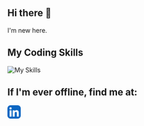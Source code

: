 ## Hi there 👋
I'm new here.
<!--
**EuniceA-tech8/EuniceA-tech8** is a ✨ _special_ ✨ repository because its `README.md` (this file) appears on your GitHub profile.

Here are some ideas to get you started:

- 🔭 I’m currently working on ...
- 🌱 I’m currently learning ...
- 👯 I’m looking to collaborate on ...
- 🤔 I’m looking for help with ...
- 💬 Ask me about ...
- 📫 How to reach me: ...
- 😄 Pronouns: ...
- ⚡ Fun fact: ...
--> 
## My Coding Skills
![My Skills](https://skillicons.dev/icons?i=py,java,nodejs,anaconda,instagram,js,vscode,react)

## If I'm ever offline, find me at:
<a href = "https://www.linkedin.com/in/eunice-adu-agyei"/><img src = "https://github.com/tandpfun/skill-icons/raw/main/icons/LinkedIn.svg" height = "30" />


